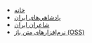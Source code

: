 <!-- docs/_sidebar.md -->

* [خانه](README.md)
* [پادشاهی‌های ایران](king.md)
* [شاعران ایران](poets.md)
* [نرم‌افزارهای متن باز (OSS)](oss.md)
